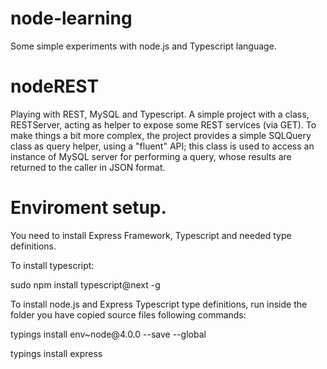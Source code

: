# node-learning
Some simple experiments with node.js and Typescript language.

# nodeREST
Playing with REST, MySQL and Typescript.
A simple project with a class, RESTServer, acting as helper to expose some REST services (via GET). To make things a bit more complex, the project provides a simple SQLQuery class as query helper, using a "fluent" API; this class is used to access an instance of MySQL server for performing a query, whose results are returned to the caller in JSON format.

# Enviroment setup.

You need to install Express Framework, Typescript and needed type definitions.

To install typescript:</p>
sudo npm install typescript@next -g
</p>
To install node.js and Express Typescript type definitions, run inside the folder you have copied source files 
following commands:
</p>
typings install env~node@4.0.0 --save --global </p>
typings install express 





